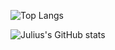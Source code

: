 ![Top Langs](https://github-readme-stats.vercel.app/api/top-langs/?username=JuliusKreutz&theme=tokyonight)

![Julius's GitHub stats](https://github-readme-stats.vercel.app/api?username=JuliusKreutz&theme=tokyonight)
